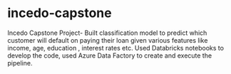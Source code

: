 # incedo-capstone
Incedo Capstone Project- Built classification model to predict which customer will default on paying their loan given  various features like income, age, education , interest rates etc. Used Databricks notebooks to develop the code, used Azure Data Factory to  create and execute the pipeline.
